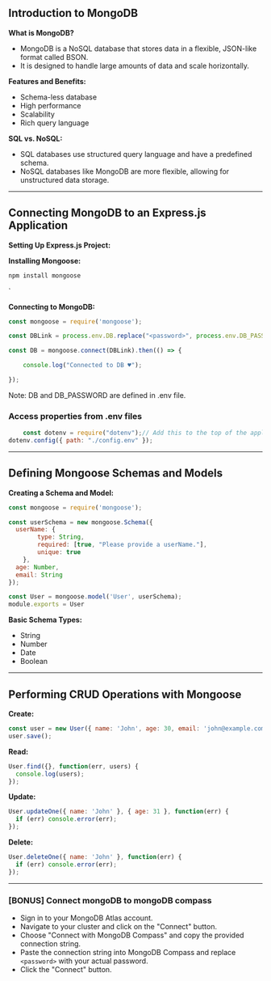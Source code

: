 ## Introduction to MongoDB

**What is MongoDB?**

- MongoDB is a NoSQL database that stores data in a flexible, JSON-like format called BSON.
- It is designed to handle large amounts of data and scale horizontally.

**Features and Benefits:**

- Schema-less database
- High performance
- Scalability
- Rich query language

**SQL vs. NoSQL:**

- SQL databases use structured query language and have a predefined schema.
- NoSQL databases like MongoDB are more flexible, allowing for unstructured data storage.
---
## Connecting MongoDB to an Express.js Application

**Setting Up Express.js Project:**

**Installing Mongoose:**
```bash
npm install mongoose
```
`

**Connecting to MongoDB:** 

```js
const mongoose = require('mongoose');

const DBLink = process.env.DB.replace("<password>", process.env.DB_PASSWORD);

const DB = mongoose.connect(DBLink).then(() => {

    console.log("Connected to DB ♥");

});
```
Note: DB and DB_PASSWORD are defined in .env file.
### Access properties from .env files
```js
	const dotenv = require("dotenv");// Add this to the top of the application
dotenv.config({ path: "./config.env" });
```

---
## Defining Mongoose Schemas and Models

**Creating a Schema and Model:**

```js
const mongoose = require('mongoose');

const userSchema = new mongoose.Schema({
  userName: {
        type: String,
        required: [true, "Please provide a userName."],
        unique: true
    },
  age: Number,
  email: String
});

const User = mongoose.model('User', userSchema);
module.exports = User
```

**Basic Schema Types:**
- String
- Number
- Date
- Boolean
---
## Performing CRUD Operations with Mongoose

**Create:**
```js
const user = new User({ name: 'John', age: 30, email: 'john@example.com' });
user.save();

```
**Read:**
```js
User.find({}, function(err, users) {
  console.log(users);
});

```

**Update:**
```js
User.updateOne({ name: 'John' }, { age: 31 }, function(err) {
  if (err) console.error(err);
});

```
**Delete:**
```js
User.deleteOne({ name: 'John' }, function(err) {
  if (err) console.error(err);
});
```

---
### [BONUS] Connect mongoDB to mongoDB compass
- Sign in to your MongoDB Atlas account.
- Navigate to your cluster and click on the "Connect" button.
- Choose "Connect with MongoDB Compass" and copy the provided connection string.
- Paste the connection string into MongoDB Compass and replace `<password>` with your actual password.
- Click the "Connect" button.